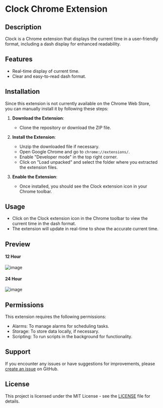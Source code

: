 # Clock Chrome Extension

## Description

Clock is a Chrome extension that displays the current time in a user-friendly format, including a dash display for enhanced readability.

## Features

- Real-time display of current time.
- Clear and easy-to-read dash format.

## Installation

Since this extension is not currently available on the Chrome Web Store, you can manually install it by following these steps:

1. **Download the Extension**:

   - Clone the repository or download the ZIP file.

2. **Install the Extension**:

   - Unzip the downloaded file if necessary.
   - Open Google Chrome and go to `chrome://extensions/`.
   - Enable "Developer mode" in the top right corner.
   - Click on "Load unpacked" and select the folder where you extracted the extension files.

3. **Enable the Extension**:
   - Once installed, you should see the Clock extension icon in your Chrome toolbar.

## Usage

- Click on the Clock extension icon in the Chrome toolbar to view the current time in the dash format.
- The extension will update in real-time to show the accurate current time.

## Preview

#### 12 Hour
![image](https://github.com/RahulPorel/DashClock/assets/98636266/b5004d38-77f0-4e13-b619-2018b039c1de)

#### 24 Hour
![image](https://github.com/RahulPorel/DashClock/assets/98636266/04794c35-acd1-49e9-a969-bd2dcc1e4569)

## Permissions

This extension requires the following permissions:

- Alarms: To manage alarms for scheduling tasks.
- Storage: To store data locally, if necessary.
- Scripting: To run scripts in the background for functionality.

## Support

If you encounter any issues or have suggestions for improvements, please [create an issue](https://github.com/RahulPorel/DashClock/issues) on GitHub.

## License

This project is licensed under the MIT License - see the [LICENSE](LICENSE) file for details.
